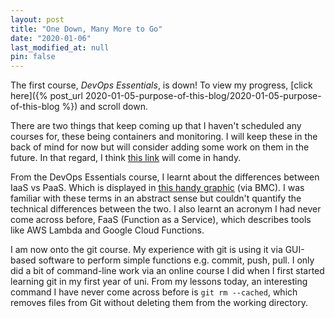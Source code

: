 ```yaml
---
layout: post
title: "One Down, Many More to Go"
date: "2020-01-06"
last_modified_at: null
pin: false
---
```


The first course, _DevOps Essentials_, is down! To view my progress, [click here]({% post_url 2020-01-05-purpose-of-this-blog/2020-01-05-purpose-of-this-blog %}) and scroll down.

There are two things that keep coming up that I haven't scheduled any courses for, these being containers and monitoring. I will keep these in the back of mind for now but will consider adding some work on them in the future. In that regard, I think [this link](https://xebialabs.com/periodic-table-of-devops-tools/) will come in handy.

From the DevOps Essentials course, I learnt about the differences between IaaS vs PaaS. Which is displayed in [this handy graphic](cloud-type-stacks.png) (via BMC). I was familiar with these terms in an abstract sense but couldn't quantify the technical differences between the two. I also learnt an acronym I had never come across before, FaaS (Function as a Service), which describes tools like AWS Lambda and Google Cloud Functions.

I am now onto the git course. My experience with git is using it via GUI-based software to perform simple functions e.g. commit, push, pull. I only did a bit of command-line work via an online course I did when I first started learning git in my first year of uni. From my lessons today, an interesting command I have never come across before is `git rm --cached`, which removes files from Git without deleting them from the working directory.